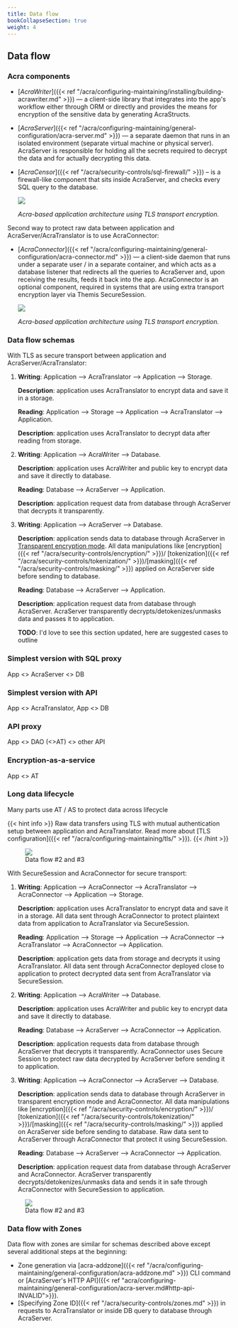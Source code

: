 ```yaml
---
title: Data flow
bookCollapseSection: true
weight: 4
---
```


## Data flow

### Acra components

- [_AcraWriter_]({{< ref "/acra/configuring-maintaining/installing/building-acrawriter.md" >}}) — a client-side library that integrates into the app's workflow either through ORM or directly and provides the means for encryption of the sensitive data by generating AcraStructs.

- [_AcraServer_]({{< ref "/acra/configuring-maintaining/general-configuration/acra-server.md" >}}) — a separate daemon that runs in an isolated environment (separate virtual machine or physical server). AcraServer is responsible for holding all the secrets required to decrypt the data and for actually decrypting this data.

- [_AcraCensor_]({{< ref "/acra/security-controls/sql-firewall/" >}}) – is a firewall-like component that sits inside AcraServer, and checks every SQL query to the database.

  ![](/files/data-flow/acra-archi-tls.png)
  
  _Acra-based application architecture using TLS transport encryption._
  
Second way to protect raw data between application and AcraServer/AcraTranslator is to use AcraConnector:

- [_AcraConnector_]({{< ref "/acra/configuring-maintaining/general-configuration/acra-connector.md" >}}) — a client-side daemon that runs under a separate user / in a separate container, and which acts as a database listener that redirects all the queries to AcraServer and, upon receiving the results, feeds it back into the app. AcraConnector is an optional component, required in systems that are using extra transport encryption layer via Themis SecureSession.

  ![](/files/data-flow/acra-entities.png)    
  
  _Acra-based application architecture using TLS transport encryption._
  
### Data flow schemas

With TLS as secure transport between application and AcraServer/AcraTranslator:
1. **Writing**: Application --> AcraTranslator --> Application --> Storage.

   **Description**: application uses AcraTranslator to encrypt data and save it in a storage. 
  
   **Reading**: Application --> Storage --> Application --> AcraTranslator --> Application.

   **Description**: application uses AcraTranslator to decrypt data after reading from storage.

2. **Writing**: Application --> AcraWriter --> Database.

   **Description**: application uses AcraWriter and public key to encrypt data and save it directly to database.

   **Reading**: Database --> AcraServer --> Application.

   **Description**: application request data from database through AcraServer that decrypts it transparently.
  
3. **Writing**: Application --> AcraServer --> Database.

   **Description**: application sends data to database through AcraServer in [Transparent encryption mode](/acra/configuring-maintaining/general-configuration/acra-server/#transparent-proxy-mode-INVALID).
   All data manipulations like [encryption]({{< ref "/acra/security-controls/encryption/" >}})/
   [tokenization]({{< ref "/acra/security-controls/tokenization/" >}})/[masking]({{< ref "/acra/security-controls/masking/" >}})
   applied on AcraServer side before sending to database. 

   **Reading**: Database --> AcraServer --> Application.

   **Description**: application request data from database through AcraServer. AcraServer transparently
   decrypts/detokenizes/unmasks data and passes it to application.


   **TODO**: I'd love to see this section updated, here are suggested cases to outline

### Simplest version with SQL proxy

App <> AcraServer <> DB

### Simplest version with API 

App <> AcraTranslator, App <> DB

### API proxy 

App <> DAO (<>AT) <> other API

### Encryption-as-a-service

App <> AT

### Long data lifecycle

Many parts use AT / AS to protect data across lifecycle
   
   {{< hint info >}}
   Raw data transfers using TLS with mutual authentication setup between application and AcraTranslator. Read more about
   [TLS configuration]({{< ref "/acra/configuring-maintaining/tls/" >}}).
   {{< /hint >}}

<figure>
  <img src="/files/data-flow/acra-archi-tls-write-flow.png">
  <figcaption>Data flow #2 and #3</figcaption>
</figure>
  
With SecureSession and AcraConnector for secure transport:

1. **Writing**: Application --> AcraConnector --> AcraTranslator --> AcraConnector --> Application --> Storage.

   **Description**: application uses AcraTranslator to encrypt data and save it in a storage. All data sent through
   AcraConnector to protect plaintext data from application to AcraTranslator via SecureSession.

   **Reading**: Application --> Storage --> Application --> AcraConnector --> AcraTranslator --> AcraConnector --> Application.

   **Description**: application gets data from storage and decrypts it using AcraTranslator. All data sent through
   AcraConnector deployed close to application to protect decrypted data sent from AcraTranslator via SecureSession.

2. **Writing**: Application --> AcraWriter --> Database.
   
   **Description**: application uses AcraWriter and public key to encrypt data and save it directly to database.

   **Reading**: Database --> AcraServer --> AcraConnector --> Application.

   **Description**: application requests data from database through AcraServer that decrypts it transparently. 
   AcraConnector uses Secure Session to protect raw data decrypted by AcraServer before sending it to application.

3. **Writing**: Application --> AcraConnector --> AcraServer --> Database.

   **Description**: application sends data to database through AcraServer in transparent encryption mode and AcraConnector.
   All data manipulations like [encryption]({{< ref "/acra/security-controls/encryption/" >}})/
   [tokenization]({{< ref "/acra/security-controls/tokenization/" >}})/[masking]({{< ref "/acra/security-controls/masking/" >}}) 
   applied on AcraServer side before sending to database. Raw data sent to AcraServer through AcraConnector that protect
   it using SecureSession.

   **Reading**: Database --> AcraServer --> AcraConnector --> Application.

   **Description**: application request data from database through AcraServer and AcraConnector. AcraServer transparently
   decrypts/detokenizes/unmasks data and sends it in safe through AcraConnector with SecureSession to application.

<figure>
  <img src="/files/data-flow/acra-entities-with-extra-writer.png">
  <figcaption>Data flow #2 and #3</figcaption>
</figure>


### Data flow with Zones

Data flow with zones are similar for schemas described above except several additional steps at the beginning:
* Zone generation via [acra-addzone]({{< ref "/acra/configuring-maintaining/general-configuration/acra-addzone.md" >}}) CLI command or [AcraServer's HTTP API]({{< ref "acra/configuring-maintaining/general-configuration/acra-server.md#http-api-INVALID">}}).
* [Specifying Zone ID]({{< ref "/acra/security-controls/zones.md" >}}) in requests to AcraTranslator or inside DB query to database through AcraServer. 
